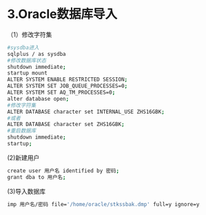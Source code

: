 # 3.Oracle数据库导入

（1）修改字符集

```bash
#sysdba进入
sqlplus / as sysdba
#修改数据库状态
shutdown immediate;
startup mount
ALTER SYSTEM ENABLE RESTRICTED SESSION;
ALTER SYSTEM SET JOB_QUEUE_PROCESSES=0;
ALTER SYSTEM SET AQ_TM_PROCESSES=0;
alter database open;
#修改字符集
ALTER DATABASE character set INTERNAL_USE ZHS16GBK;
#或者
ALTER DATABASE character set ZHS16GBK;
#重启数据库
shutdown immediate;
startup;
```

(2)新建用户

```bash
create user 用户名 identified by 密码;
grant dba to 用户名;
```

(3)导入数据库

```bash
imp 用户名/密码 file='/home/oracle/stkssbak.dmp' full=y ignore=y
```

